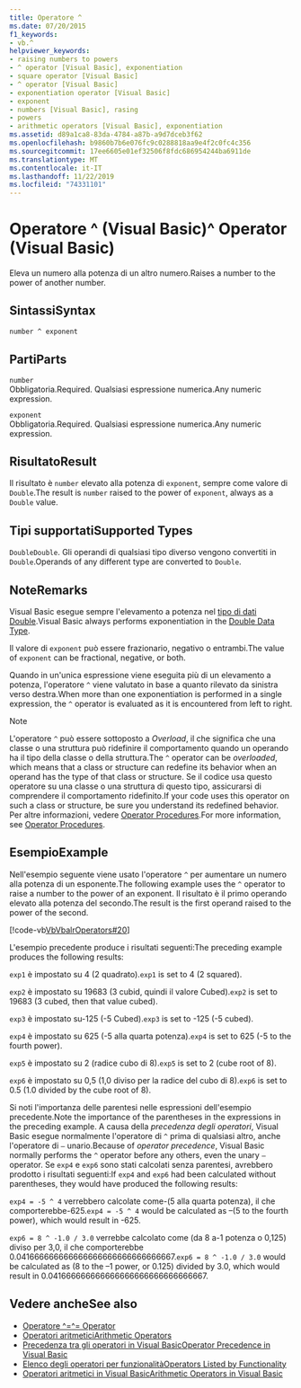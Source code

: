 ```yaml
---
title: Operatore ^
ms.date: 07/20/2015
f1_keywords:
- vb.^
helpviewer_keywords:
- raising numbers to powers
- ^ operator [Visual Basic], exponentiation
- square operator [Visual Basic]
- ^ operator [Visual Basic]
- exponentiation operator [Visual Basic]
- exponent
- numbers [Visual Basic], rasing
- powers
- arithmetic operators [Visual Basic], exponentiation
ms.assetid: d89a1ca8-83da-4784-a87b-a9d7dceb3f62
ms.openlocfilehash: b9860b7b6e076fc9c0288818aa9e4f2c0fc4c356
ms.sourcegitcommit: 17ee6605e01ef32506f8fdc686954244ba6911de
ms.translationtype: MT
ms.contentlocale: it-IT
ms.lasthandoff: 11/22/2019
ms.locfileid: "74331101"
---
```

# <a name="-operator-visual-basic"></a><span data-ttu-id="f660b-102">Operatore ^ (Visual Basic)</span><span class="sxs-lookup"><span data-stu-id="f660b-102">^ Operator (Visual Basic)</span></span>

<span data-ttu-id="f660b-103">Eleva un numero alla potenza di un altro numero.</span><span class="sxs-lookup"><span data-stu-id="f660b-103">Raises a number to the power of another number.</span></span>

## <a name="syntax"></a><span data-ttu-id="f660b-104">Sintassi</span><span class="sxs-lookup"><span data-stu-id="f660b-104">Syntax</span></span>

```vb
number ^ exponent
```

## <a name="parts"></a><span data-ttu-id="f660b-105">Parti</span><span class="sxs-lookup"><span data-stu-id="f660b-105">Parts</span></span>

`number`\
<span data-ttu-id="f660b-106">Obbligatoria.</span><span class="sxs-lookup"><span data-stu-id="f660b-106">Required.</span></span> <span data-ttu-id="f660b-107">Qualsiasi espressione numerica.</span><span class="sxs-lookup"><span data-stu-id="f660b-107">Any numeric expression.</span></span>

`exponent`\
<span data-ttu-id="f660b-108">Obbligatoria.</span><span class="sxs-lookup"><span data-stu-id="f660b-108">Required.</span></span> <span data-ttu-id="f660b-109">Qualsiasi espressione numerica.</span><span class="sxs-lookup"><span data-stu-id="f660b-109">Any numeric expression.</span></span>

## <a name="result"></a><span data-ttu-id="f660b-110">Risultato</span><span class="sxs-lookup"><span data-stu-id="f660b-110">Result</span></span>

<span data-ttu-id="f660b-111">Il risultato è `number` elevato alla potenza di `exponent`, sempre come valore di `Double`.</span><span class="sxs-lookup"><span data-stu-id="f660b-111">The result is `number` raised to the power of `exponent`, always as a `Double` value.</span></span>

## <a name="supported-types"></a><span data-ttu-id="f660b-112">Tipi supportati</span><span class="sxs-lookup"><span data-stu-id="f660b-112">Supported Types</span></span>

<span data-ttu-id="f660b-113">`Double`</span><span class="sxs-lookup"><span data-stu-id="f660b-113">`Double`.</span></span> <span data-ttu-id="f660b-114">Gli operandi di qualsiasi tipo diverso vengono convertiti in `Double`.</span><span class="sxs-lookup"><span data-stu-id="f660b-114">Operands of any different type are converted to `Double`.</span></span>

## <a name="remarks"></a><span data-ttu-id="f660b-115">Note</span><span class="sxs-lookup"><span data-stu-id="f660b-115">Remarks</span></span>

<span data-ttu-id="f660b-116">Visual Basic esegue sempre l'elevamento a potenza nel [tipo di dati Double](../../../visual-basic/language-reference/data-types/double-data-type.md).</span><span class="sxs-lookup"><span data-stu-id="f660b-116">Visual Basic always performs exponentiation in the [Double Data Type](../../../visual-basic/language-reference/data-types/double-data-type.md).</span></span>

<span data-ttu-id="f660b-117">Il valore di `exponent` può essere frazionario, negativo o entrambi.</span><span class="sxs-lookup"><span data-stu-id="f660b-117">The value of `exponent` can be fractional, negative, or both.</span></span>

<span data-ttu-id="f660b-118">Quando in un'unica espressione viene eseguita più di un elevamento a potenza, l'operatore `^` viene valutato in base a quanto rilevato da sinistra verso destra.</span><span class="sxs-lookup"><span data-stu-id="f660b-118">When more than one exponentiation is performed in a single expression, the `^` operator is evaluated as it is encountered from left to right.</span></span>

> [!NOTE]
> <span data-ttu-id="f660b-119">L'operatore `^` può essere sottoposto a *Overload*, il che significa che una classe o una struttura può ridefinire il comportamento quando un operando ha il tipo della classe o della struttura.</span><span class="sxs-lookup"><span data-stu-id="f660b-119">The `^` operator can be *overloaded*, which means that a class or structure can redefine its behavior when an operand has the type of that class or structure.</span></span> <span data-ttu-id="f660b-120">Se il codice usa questo operatore su una classe o una struttura di questo tipo, assicurarsi di comprendere il comportamento ridefinito.</span><span class="sxs-lookup"><span data-stu-id="f660b-120">If your code uses this operator on such a class or structure, be sure you understand its redefined behavior.</span></span> <span data-ttu-id="f660b-121">Per altre informazioni, vedere [Operator Procedures](../../../visual-basic/programming-guide/language-features/procedures/operator-procedures.md).</span><span class="sxs-lookup"><span data-stu-id="f660b-121">For more information, see [Operator Procedures](../../../visual-basic/programming-guide/language-features/procedures/operator-procedures.md).</span></span>

## <a name="example"></a><span data-ttu-id="f660b-122">Esempio</span><span class="sxs-lookup"><span data-stu-id="f660b-122">Example</span></span>

<span data-ttu-id="f660b-123">Nell'esempio seguente viene usato l'operatore `^` per aumentare un numero alla potenza di un esponente.</span><span class="sxs-lookup"><span data-stu-id="f660b-123">The following example uses the `^` operator to raise a number to the power of an exponent.</span></span> <span data-ttu-id="f660b-124">Il risultato è il primo operando elevato alla potenza del secondo.</span><span class="sxs-lookup"><span data-stu-id="f660b-124">The result is the first operand raised to the power of the second.</span></span>

[!code-vb[VbVbalrOperators#20](~/samples/snippets/visualbasic/VS_Snippets_VBCSharp/VbVbalrOperators/VB/Class1.vb#20)]

<span data-ttu-id="f660b-125">L'esempio precedente produce i risultati seguenti:</span><span class="sxs-lookup"><span data-stu-id="f660b-125">The preceding example produces the following results:</span></span>

<span data-ttu-id="f660b-126">`exp1` è impostato su 4 (2 quadrato).</span><span class="sxs-lookup"><span data-stu-id="f660b-126">`exp1` is set to 4 (2 squared).</span></span>

<span data-ttu-id="f660b-127">`exp2` è impostato su 19683 (3 cubid, quindi il valore Cubed).</span><span class="sxs-lookup"><span data-stu-id="f660b-127">`exp2` is set to 19683 (3 cubed, then that value cubed).</span></span>

<span data-ttu-id="f660b-128">`exp3` è impostato su-125 (-5 Cubed).</span><span class="sxs-lookup"><span data-stu-id="f660b-128">`exp3` is set to -125 (-5 cubed).</span></span>

<span data-ttu-id="f660b-129">`exp4` è impostato su 625 (-5 alla quarta potenza).</span><span class="sxs-lookup"><span data-stu-id="f660b-129">`exp4` is set to 625 (-5 to the fourth power).</span></span>

<span data-ttu-id="f660b-130">`exp5` è impostato su 2 (radice cubo di 8).</span><span class="sxs-lookup"><span data-stu-id="f660b-130">`exp5` is set to 2 (cube root of 8).</span></span>

<span data-ttu-id="f660b-131">`exp6` è impostato su 0,5 (1,0 diviso per la radice del cubo di 8).</span><span class="sxs-lookup"><span data-stu-id="f660b-131">`exp6` is set to 0.5 (1.0 divided by the cube root of 8).</span></span>

<span data-ttu-id="f660b-132">Si noti l'importanza delle parentesi nelle espressioni dell'esempio precedente.</span><span class="sxs-lookup"><span data-stu-id="f660b-132">Note the importance of the parentheses in the expressions in the preceding example.</span></span> <span data-ttu-id="f660b-133">A causa della *precedenza degli operatori*, Visual Basic esegue normalmente l'operatore di `^` prima di qualsiasi altro, anche l'operatore di `–` unario.</span><span class="sxs-lookup"><span data-stu-id="f660b-133">Because of *operator precedence*, Visual Basic normally performs the `^` operator before any others, even the unary `–` operator.</span></span> <span data-ttu-id="f660b-134">Se `exp4` e `exp6` sono stati calcolati senza parentesi, avrebbero prodotto i risultati seguenti:</span><span class="sxs-lookup"><span data-stu-id="f660b-134">If `exp4` and `exp6` had been calculated without parentheses, they would have produced the following results:</span></span>

<span data-ttu-id="f660b-135">`exp4 = -5 ^ 4` verrebbero calcolate come-(5 alla quarta potenza), il che comporterebbe-625.</span><span class="sxs-lookup"><span data-stu-id="f660b-135">`exp4 = -5 ^ 4` would be calculated as –(5 to the fourth power), which would result in -625.</span></span>

<span data-ttu-id="f660b-136">`exp6 = 8 ^ -1.0 / 3.0` verrebbe calcolato come (da 8 a-1 potenza o 0,125) diviso per 3,0, il che comporterebbe 0.041666666666666666666666666666667.</span><span class="sxs-lookup"><span data-stu-id="f660b-136">`exp6 = 8 ^ -1.0 / 3.0` would be calculated as (8 to the –1 power, or 0.125) divided by 3.0, which would result in 0.041666666666666666666666666666667.</span></span>

## <a name="see-also"></a><span data-ttu-id="f660b-137">Vedere anche</span><span class="sxs-lookup"><span data-stu-id="f660b-137">See also</span></span>

- [<span data-ttu-id="f660b-138">Operatore ^=</span><span class="sxs-lookup"><span data-stu-id="f660b-138">^= Operator</span></span>](../../../visual-basic/language-reference/operators/exponentiation-assignment-operator.md)
- [<span data-ttu-id="f660b-139">Operatori aritmetici</span><span class="sxs-lookup"><span data-stu-id="f660b-139">Arithmetic Operators</span></span>](../../../visual-basic/language-reference/operators/arithmetic-operators.md)
- [<span data-ttu-id="f660b-140">Precedenza tra gli operatori in Visual Basic</span><span class="sxs-lookup"><span data-stu-id="f660b-140">Operator Precedence in Visual Basic</span></span>](../../../visual-basic/language-reference/operators/operator-precedence.md)
- [<span data-ttu-id="f660b-141">Elenco degli operatori per funzionalità</span><span class="sxs-lookup"><span data-stu-id="f660b-141">Operators Listed by Functionality</span></span>](../../../visual-basic/language-reference/operators/operators-listed-by-functionality.md)
- [<span data-ttu-id="f660b-142">Operatori aritmetici in Visual Basic</span><span class="sxs-lookup"><span data-stu-id="f660b-142">Arithmetic Operators in Visual Basic</span></span>](../../../visual-basic/programming-guide/language-features/operators-and-expressions/arithmetic-operators.md)

